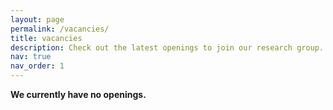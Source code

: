 ```yaml
---
layout: page
permalink: /vacancies/
title: vacancies
description: Check out the latest openings to join our research group.
nav: true
nav_order: 1
---
```


**We currently have no openings.**
